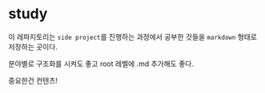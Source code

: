 # study

이 레파지토리는 `side project`를 진행하는 과정에서 공부한 것들을 `markdown` 형태로 저장하는 곳이다.

분야별로 구조화를 시켜도 좋고 root 레벨에 .md 추가해도 좋다.

중요한건 컨텐츠!
